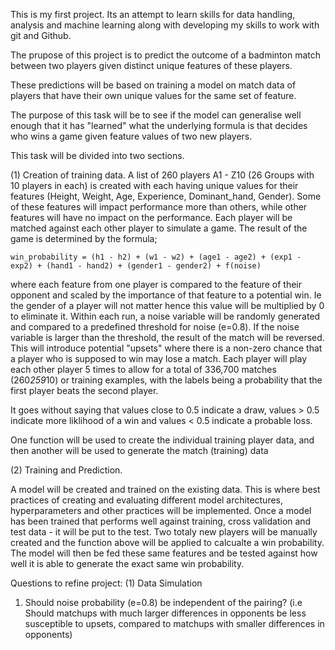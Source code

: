 This is my first project. Its an attempt to learn skills for data handling, analysis and machine learning along with developing my skills to work with git and Github.

The prupose of this project is to predict the outcome of a badminton match between two players given distinct unique features of these players. 

These predictions will be based on training a model on match data of players that have their own unique values for the same set of feature. 

The purpose of this task will be to see if the model can generalise well enough that it has "learned" what the underlying formula is that decides who wins a game given feature values of two new players. 

This task will be divided into two sections.

(1) Creation of training data. 
A list of 260 players A1 - Z10 (26 Groups with 10 players in each) is created with each having unique values for their features (Height, Weight, Age, Experience, Dominant_hand, Gender). Some of these features will impact performance more than others, while other features will have no impact on the performance. Each player will be matched against each other player to simulate a game. The result of the game is determined by the formula;

    win_probability = (h1 - h2) + (w1 - w2) + (age1 - age2) + (exp1 - exp2) + (hand1 - hand2) + (gender1 - gender2) + f(noise)

where each feature from one player is compared to the feature of their opponent and scaled by the importance of that feature to a potential win. Ie the gender of a player will not matter hence this value will be multiplied by 0 to eliminate it. Within each run, a noise variable will be randomly generated and compared to a predefined threshold for noise (e=0.8). If the noise variable is larger than the threshold, the result of the match will be reversed.  This will introduce potential "upsets" where there is a non-zero chance that a player who is supposed to win may lose a match. Each player will play each other player 5 times to allow for a total of 336,700 matches (260*259*10) or training examples, with the labels being a probability that the first player beats the second player.

It goes without saying that values close to 0.5 indicate a draw, values > 0.5 indicate more liklihood of a win and values < 0.5 indicate a probable loss.

One function will be used to create the individual training player data, and then another will be used to generate the match (training) data


(2) Training and Prediction. 

A model will be created and trained on the existing data. This is where best practices of creating and evaluating different model architectures, hyperparameters and other practices will be implemented. Once a model has been trained that performs well against training, cross validation and test data - it will be put to the test. Two totaly new players will be manually created and the function above will be applied to calcualte a win probability. The model will then be fed these same features and be tested against how well it is able to generate the exact same win probability. 


Questions to refine project:
(1) Data Simulation
1. Should noise probability (e=0.8) be independent of the pairing? (i.e Should matchups with much larger differences in opponents be less susceptible to upsets, compared to matchups with smaller differences in opponents)